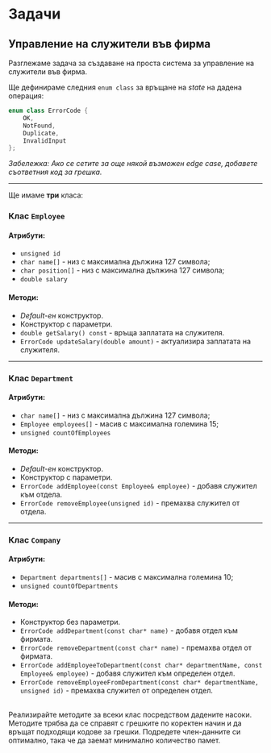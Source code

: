 # Задачи

## Управление на служители във фирма

Разглежаме задача за създаване на проста система за управление на служители във фирма.

Ще дефинираме следния `enum class` за връщане на *state* на дадена операция:

```c++
enum class ErrorCode {
    OK,
    NotFound,
    Duplicate,
    InvalidInput
};
```
*Забележка: Ако се сетите за още някой възможен edge case, добавете съответния код за грешка.*

---

Ще имаме **три** класа:

### Клас `Employee`

#### Атрибути:

- `unsigned id`
- `char name[]` - низ с максимална дължина 127 символа;
- `char position[]` - низ с максимална дължина 127 символа;
- `double salary`

#### Методи:

- *Default-ен* конструктор.
- Конструктор с параметри.
- `double getSalary() const` - връща заплатата на служителя.
- `ErrorCode updateSalary(double amount)` - актуализира заплатата на служителя.

---

### Клас `Department`

#### Атрибути:

- `char name[]` - низ с максимална дължина 127 символа;
- `Employee employees[]` - масив с максималнa големина 15;
- `unsigned countOfEmployees`

#### Методи:

- *Default-ен* конструктор.
- Конструктор с параметри.
- `ErrorCode addEmployee(const Employee& employee)` - добавя служител към отдела.
- `ErrorCode removeEmployee(unsigned id)` - премахва служител от отдела.
  
---

### Клас `Company`

#### Атрибути:

- `Department departments[]` - масив с максималнa големина 10;
- `unsigned countOfDepartments`

#### Методи:

- Конструктор без параметри.
- `ErrorCode addDepartment(const char* name)` - добавя отдел към фирмата.
- `ErrorCode removeDepartment(const char* name)` - премахва отдел от фирмата.
- `ErrorCode addEmployeeToDepartment(const char* departmentName, const Employee& employee)` - добавя служител към определен отдел.
- `ErrorCode removeEmployeeFromDepartment(const char* departmentName, unsigned id)` - премахва служител от определен отдел.

<br>
  Реализирайте методите за всеки клас посредством дадените насоки. 
Методите трябва да се справят с грешките по коректен начин и да връщат подходящи кодове за грешки. 
Подредете член-данните си оптимално, така че да заемат минимално количество памет.
